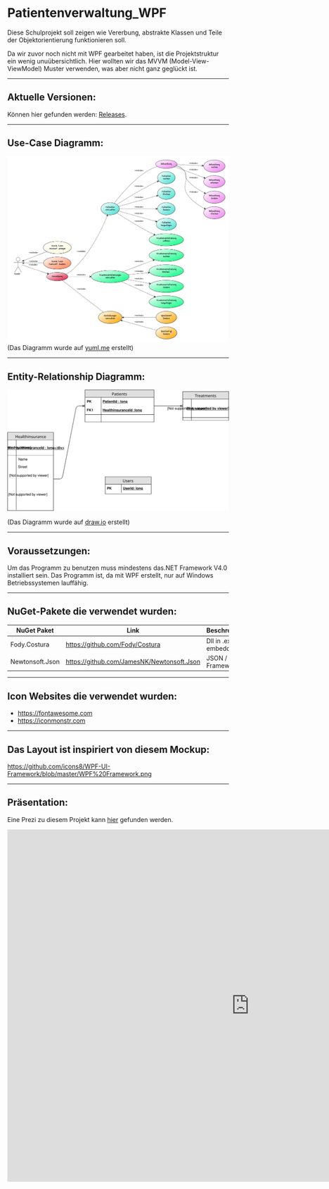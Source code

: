 # Patientenverwaltung_WPF

Diese Schulprojekt soll zeigen wie Vererbung, abstrakte Klassen und Teile der Objektorientierung funktionieren soll.

Da wir zuvor noch nicht mit WPF gearbeitet haben, ist die Projektstruktur ein wenig unuübersichtlich.
Hier wollten wir das MVVM (Model-View-ViewModel) Muster verwenden, was aber nicht ganz geglückt ist.

___
## Aktuelle Versionen:

Können hier gefunden werden: [Releases](https://github.com/john-dederer/Patientenverwaltung_WPF/releases).

___
## Use-Case Diagramm:

![Use-case](https://raw.githubusercontent.com/john-dederer/Patientenverwaltung_WPF/master/Documentation/pictures/use-case.png)
(Das Diagramm wurde auf [yuml.me](https://yuml.me) erstellt)

___

## Entity-Relationship Diagramm:

![ER](https://github.com/john-dederer/Patientenverwaltung_WPF/blob/master/Documentation/pictures/ER-Diagramm.svg)

(Das Diagramm wurde auf [draw.io](https://draw.io) erstellt)

___

## Voraussetzungen:

Um das Programm zu benutzen muss mindestens das.NET Framework V4.0 installiert sein. 
Das Programm ist, da mit WPF erstellt, nur auf Windows Betriebssystemen lauffähig.

___
## NuGet-Pakete die verwendet wurden:
NuGet Paket | Link | Beschreibung
--- | --- | ---
Fody.Costura | https://github.com/Fody/Costura | Dll in .exe embedden
Newtonsoft.Json | https://github.com/JamesNK/Newtonsoft.Json | JSON / XML Framework

___
## Icon Websites die verwendet wurden:

- https://fontawesome.com
- https://iconmonstr.com

___
## Das Layout ist inspiriert von diesem Mockup:

https://github.com/icons8/WPF-UI-Framework/blob/master/WPF%20Framework.png

___
## Präsentation:

Eine Prezi zu diesem Projekt kann [hier](http://prezi.com/tdwwnjwaxdfe/?utm_campaign=share&utm_medium=copy&rc=ex0share) gefunden werden.

<iframe id="iframe_container" webkitallowfullscreen="" mozallowfullscreen="" allowfullscreen="" src="https://prezi.com/embed/tdwwnjwaxdfe/?bgcolor=ffffff&amp;lock_to_path=0&amp;autoplay=0&amp;autohide_ctrls=0&amp;landing_data=bHVZZmNaNDBIWnNjdEVENDRhZDFNZGNIUE43MHdLNWpsdFJLb2ZHanI0eXA4UzFYY1NSWXAxUGFtdDNyQlhnUkdnPT0&amp;landing_sign=ovYLSFPIXP-jS8WzE1RN3_W7E_SEpFuhmN71PkJtw2Y" width="1100" height="800" frameborder="0"></iframe>
